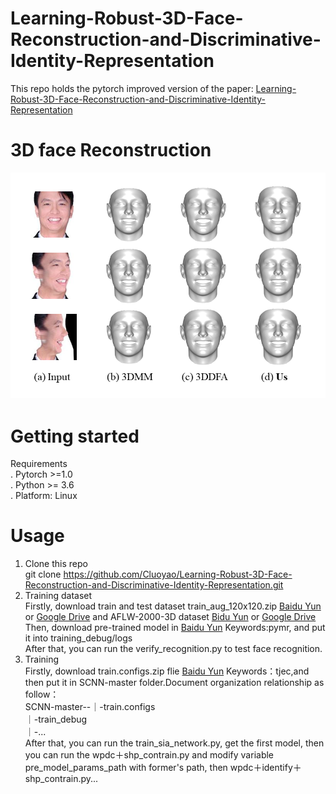 # Learning-Robust-3D-Face-Reconstruction-and-Discriminative-Identity-Representation
This repo holds the pytorch improved version of the paper: [Learning-Robust-3D-Face-Reconstruction-and-Discriminative-Identity-Representation](https://arxiv.org/abs/1905.06505)   
# 3D face Reconstruction  
![Alt text](https://github.com/Cluoyao/SCNN/blob/master/image/Recon_pic1.png)　　
# Getting started  
Requirements  
. Pytorch >=1.0  
. Python >= 3.6  
. Platform: Linux  
# Usage  
1. Clone this repo  
git clone https://github.com/Cluoyao/Learning-Robust-3D-Face-Reconstruction-and-Discriminative-Identity-Representation.git  
2. Training dataset  
Firstly, download train and test dataset train_aug_120x120.zip [Baidu Yun](https://pan.baidu.com/s/19QNGst2E1pRKL7Dtx_L1MA?errno=0&errmsg=Auth%20Login%20Sucess&&bduss=&ssnerror=0&traceid=) or [Google Drive](https://drive.google.com/file/d/17LfvBZFAeXt0ACPnVckfdrLTMHUpIQqE/view) and AFLW-2000-3D dataset [Bidu Yun](https://pan.baidu.com/s/1DTVGCG5k0jjjhOc8GcSLOw) or [Google Drive](https://drive.google.com/file/d/1r_ciJ1M0BSRTwndIBt42GlPFRv6CvvEP/view?usp=sharing)     
Then, download pre-trained model in [Baidu Yun](https://pan.baidu.com/s/1xLSke_X6CBt9SZwazLoOZg) Keywords:pymr, and put it into training_debug/logs  
After that, you can run the verify_recognition.py to test face recognition.
3. Training  
Firstly, download train.configs.zip flie [Baidu Yun](https://pan.baidu.com/s/10Zyy8C0ld4ipI9z_ZFSUQw) Keywords：tjec,and then put it in SCNN-master folder.Document organization relationship as follow：  
SCNN-master--｜-train.configs  
             ｜-train_debug  
             ｜-...  
After that, you can run the train_sia_network.py, get the first model, then you can run the wpdc＋shp_contrain.py and modify variable pre_model_params_path with former's path, then wpdc＋identify＋shp_contrain.py...
